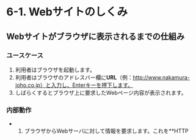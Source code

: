 # 6-1. Webサイトのしくみ
## Webサイトがブラウザに表示されるまでの仕組み
### ユースケース
1. 利用者はブラウザを起動します。
2. 利用者はブラウザのアドレスバー欄に**URL**（例：http://www.nakamura-joho.co.jp）と入力し、Enterキーを押下します。
3. しばらくするとブラウザ上に要求したWebページ内容が表示されます。

### 内部動作
- 1. ブラウザからWebサーバに対して情報を要求します。これを**HTTP